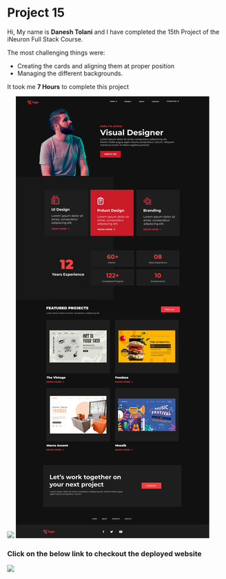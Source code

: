 # Project 15

Hi, My name is **Danesh Tolani** and I have completed the 15th Project of the iNeuron Full Stack Course.

The most challenging things were:

- Creating the cards and aligning them at proper position
- Managing the different backgrounds.

It took me **7 Hours** to complete this project

![](https://img.shields.io/badge/PREVIEW-IMAGE-green)
![](Product%20Design%20LandingPage.png)

### Click on the below link to checkout the deployed website

[![](https://img.shields.io/badge/LIVE-WEBSITE-blue)](https://product-design-page-danesh.netlify.app/)

